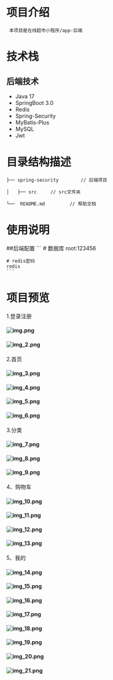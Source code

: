 
# 项目介绍
     本项目是在线超市小程序/app-后端

# 技术栈

## 后端技术
- Java 17
- SpringBoot 3.0
- Redis
- Spring-Security
- MyBatis-Plus
- MySQL
- Jwt

# 目录结构描述
    ├── spring-security        // 后端项目

    │   ├── src     // src文件夹

    └──  README.md         // 帮助文档

# 使用说明

##后端配置
    ```
    # 数据库
    root:123456
    
    # redis密码
    redis
    ```
# 项目预览
1.登录注册
#### ![img.png](src/main/resources/static/readme_image/0fddce2506cf105a8ef976d543a42a0.png)
#### ![img_2.png](src/main/resources/static/readme_image/bf75c6ae7779337a3576c17f07e281f.png)
2.首页
#### ![img_3.png](src/main/resources/static/readme_image/34e735df1f509654748c5c4386dee0f.png)
#### ![img_4.png](src/main/resources/static/readme_image/04d1e1a0de59fc667a28a40b92f05e2.png)
#### ![img_5.png](src/main/resources/static/readme_image/a193036bd21b6e37a0da7632e8cccfa.png)
#### ![img_6.png](src/main/resources/static/readme_image/44240144d62fa33bd7a589e533e04b4.png)

3.分类
#### ![img_7.png](src/main/resources/static/readme_image/0fddce2506cf105a8ef976d543a42a0.png)
#### ![img_8.png](src/main/resources/static/readme_image/d025157a9de7bbc8998049c69af4df9.png)
#### ![img_9.png](src/main/resources/static/readme_image/88f046dc66bee08c4a412db495a4e74.png)

4、购物车
#### ![img_10.png](src/main/resources/static/readme_image/c485c71b63ebf2345e2ef5e2eb60d8a.png)
#### ![img_11.png](src/main/resources/static/readme_image/d271dee98fc9f9dd1096e5742c28d24.png)
#### ![img_12.png](src/main/resources/static/readme_image/4a8ba49236ea8bfa7e7a97e94cad06f.png)
#### ![img_13.png](src/main/resources/static/readme_image/afe6c8f35c2854d41e2551f6388f4c5.png)
5、我的
#### ![img_14.png](src/main/resources/static/readme_image/eef6fd2e590f65b6b0af6056156fbfa.png)
#### ![img_15.png](src/main/resources/static/readme_image/4f079221b81ab9b452ebf61dc33a02c.png)
#### ![img_16.png](src/main/resources/static/readme_image/2ca63278165fcee47c563aeb4582675.png)
#### ![img_17.png](src/main/resources/static/readme_image/89560060212a67046cf3ba0d1740c61.png)
#### ![img_18.png](src/main/resources/static/readme_image/dec1ea64ec44b4ce19eb304ee82bb7a.png)
#### ![img_19.png](src/main/resources/static/readme_image/bb6c6de183bb4209e86ce1bb39df731.png)
#### ![img_20.png](src/main/resources/static/readme_image/437b97caed6a903aee48b4c217c575f.png)
#### ![img_21.png](src/main/resources/static/readme_image/87a233fcddb6aaf34970c2a7275e641.png)

 
 
